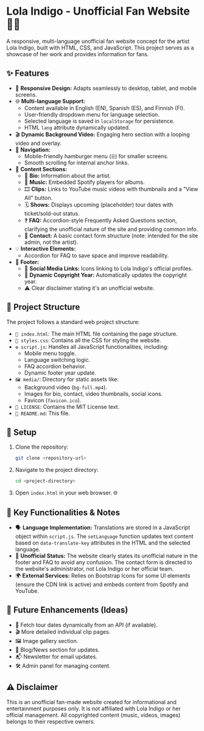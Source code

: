 #  Lola Indigo - Unofficial Fan Website 💃🎤

A responsive, multi-language unofficial fan website concept for the artist Lola Indigo, built with HTML, CSS, and JavaScript. This project serves as a showcase of her work and provides information for fans.

## ✨ Features

*   📱 **Responsive Design:** Adapts seamlessly to desktop, tablet, and mobile screens.
*   🌐 **Multi-language Support:**
    *   Content available in English (EN), Spanish (ES), and Finnish (FI).
    *   User-friendly dropdown menu for language selection.
    *   Selected language is saved in `localStorage` for persistence.
    *   HTML `lang` attribute dynamically updated.
*   🎬 **Dynamic Background Video:** Engaging hero section with a looping video and overlay.
*   🧭 **Navigation:**
    *   Mobile-friendly hamburger menu (`☰`) for smaller screens.
    *   Smooth scrolling for internal anchor links.
*   📄 **Content Sections:**
    *   👤 **Bio:** Information about the artist.
    *   🎵 **Music:** Embedded Spotify players for albums.
    *   🎞️ **Clips:** Links to YouTube music videos with thumbnails and a "View All" button.
    *   🗓️ **Shows:** Displays upcoming (placeholder) tour dates with ticket/sold-out status.
    *   ❓ **FAQ:** Accordion-style Frequently Asked Questions section, clarifying the unofficial nature of the site and providing common info.
    *   📧 **Contact:** A basic contact form structure (note: intended for the site admin, not the artist).
*   💡 **Interactive Elements:**
    *   Accordion for FAQ to save space and improve readability.
*   🦶 **Footer:**
    *   🔗 **Social Media Links:** Icons linking to Lola Indigo's official profiles.
    *   📅 **Dynamic Copyright Year:** Automatically updates the copyright year.
    *   ⚠️ Clear disclaimer stating it's an unofficial website.

## 📁 Project Structure

The project follows a standard web project structure:

*   `📄 index.html`: The main HTML file containing the page structure.
*   `🎨 styles.css`: Contains all the CSS for styling the website.
*   `⚙️ script.js`: Handles all JavaScript functionalities, including:
    *   Mobile menu toggle.
    *   Language switching logic.
    *   FAQ accordion behavior.
    *   Dynamic footer year update.
*   `🖼️ media/`: Directory for static assets like:
    *   Background video (`bg-full.mp4`).
    *   Images for bio, contact, video thumbnails, social icons.
    *   Favicon (`favicon.ico`).
*   `📜 LICENSE`: Contains the MIT License text.
*   `📖 README.md`: This file.

## 🚀 Setup

1.  Clone the repository:
    ```bash
    git clone <repository-url>
    ```
2.  Navigate to the project directory:
    ```bash
    cd <project-directory>
    ```
3.  Open `index.html` in your web browser. 🌐

## 🔑 Key Functionalities & Notes

*   🗣️ **Language Implementation:** Translations are stored in a JavaScript object within `script.js`. The `setLanguage` function updates text content based on `data-translate-key` attributes in the HTML and the selected language.
*   🚫 **Unofficial Status:** The website clearly states its unofficial nature in the footer and FAQ to avoid any confusion. The contact form is directed to the website's administrator, not Lola Indigo or her official team.
*   🌍 **External Services:** Relies on Bootstrap Icons for some UI elements (ensure the CDN link is active) and embeds content from Spotify and YouTube.

## 🔮 Future Enhancements (Ideas)

*   📡 Fetch tour dates dynamically from an API (if available).
*   🎬 More detailed individual clip pages.
*   🖼️ Image gallery section.
*   📰 Blog/News section for updates.
*   📬 Newsletter for email updates.
*   🛠️ Admin panel for managing content.


## ⚠️ Disclaimer

This is an unofficial fan-made website created for informational and entertainment purposes only. It is not affiliated with Lola Indigo or her official management. All copyrighted content (music, videos, images) belongs to their respective owners.